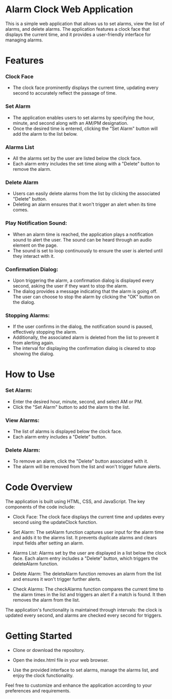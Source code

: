 # Alarm Clock Web Application
This is a simple web application that allows us to set alarms, view the list of alarms, and delete alarms. The application features a clock face that displays the current time, and it provides a user-friendly interface for managing alarms.

# Features
### Clock Face
* The clock face prominently displays the current time, updating every second to accurately reflect the passage of time.

### Set Alarm
* The application enables users to set alarms by specifying the hour, minute, and second along with an AM/PM designation.
* Once the desired time is entered, clicking the "Set Alarm" button will add the alarm to the list below.

### Alarms List
* All the alarms set by the user are listed below the clock face.
* Each alarm entry includes the set time along with a "Delete" button to remove the alarm.

### Delete Alarm
* Users can easily delete alarms from the list by clicking the associated "Delete" button.
* Deleting an alarm ensures that it won't trigger an alert when its time comes.

### Play Notification Sound:
* When an alarm time is reached, the application plays a notification sound to alert the user. The sound can be heard through an audio element on the page.
* The sound is set to loop continuously to ensure the user is alerted until they interact with it.

### Confirmation Dialog:
* Upon triggering the alarm, a confirmation dialog is displayed every second, asking the user if they want to stop the alarm.
* The dialog provides a message indicating that the alarm is going off. The user can choose to stop the alarm by clicking the "OK" button on the dialog.

### Stopping Alarms:
* If the user confirms in the dialog, the notification sound is paused, effectively stopping the alarm.
* Additionally, the associated alarm is deleted from the list to prevent it from alerting again.
* The interval for displaying the confirmation dialog is cleared to stop showing the dialog.

# How to Use
### Set Alarm:
* Enter the desired hour, minute, second, and select AM or PM.
* Click the "Set Alarm" button to add the alarm to the list.

### View Alarms:
* The list of alarms is displayed below the clock face.
* Each alarm entry includes a "Delete" button.
  
### Delete Alarm:
* To remove an alarm, click the "Delete" button associated with it.
* The alarm will be removed from the list and won't trigger future alerts.

# Code Overview
The application is built using HTML, CSS, and JavaScript. The key components of the code include:

* Clock Face: The clock face displays the current time and updates every second using the updateClock function.

* Set Alarm: The setAlarm function captures user input for the alarm time and adds it to the alarms list. It prevents duplicate alarms and clears input fields after setting an alarm.

* Alarms List: Alarms set by the user are displayed in a list below the clock face. Each alarm entry includes a "Delete" button, which triggers the deleteAlarm function.

* Delete Alarm: The deleteAlarm function removes an alarm from the list and ensures it won't trigger further alerts.

* Check Alarms: The checkAlarms function compares the current time to the alarm times in the list and triggers an alert if a match is found. It then removes the alarm from the list.

The application's functionality is maintained through intervals: the clock is updated every second, and alarms are checked every second for triggers.

# Getting Started
* Clone or download the repository.

* Open the index.html file in your web browser.

* Use the provided interface to set alarms, manage the alarms list, and enjoy the clock functionality.

Feel free to customize and enhance the application according to your preferences and requirements.
